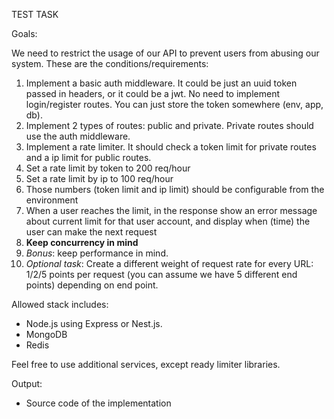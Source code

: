 TEST TASK

Goals:

We need to restrict the usage of our API to prevent users from abusing our system. These are the conditions/requirements:

1. Implement a basic auth middleware. It could be just an uuid token passed in headers, or it could be a jwt. No need to implement login/register routes. You can just store the token somewhere (env, app, db).
2. Implement 2 types of routes: public and private. Private routes should use the auth middleware.
3. Implement a rate limiter. It should check a token limit for private routes and a ip limit for public routes.
4. Set a rate limit by token to 200 req/hour
5. Set a rate limit by ip to 100 req/hour
6. Those numbers (token limit and ip limit) should be configurable from the environment
7. When a user reaches the limit, in the response show an error message about current limit for that user account, and display when (time) the user can make the next request
8. **Keep concurrency in mind**
9. _Bonus_: keep performance in mind.
10. _Optional task_: Create a different weight of request rate for every URL: 1/2/5 points per request (you can assume we have 5 different end points) depending on end point.

Allowed stack includes:
- Node.js using Express or Nest.js.
- MongoDB
- Redis

Feel free to use additional services, except ready limiter libraries.

Output:
- Source code of the implementation

